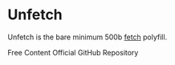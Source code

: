 # Unfetch

Unfetch is the bare minimum 500b [fetch](https://developer.mozilla.org/en-US/docs/Web/API/Fetch_API) polyfill.

<ResourceGroupTitle>Free Content</ResourceGroupTitle>
<BadgeLink colorScheme='blue' badgeText='GitHub Repository' href='https://github.com/developit/unfetch'>Official GitHub Repository</BadgeLink>



